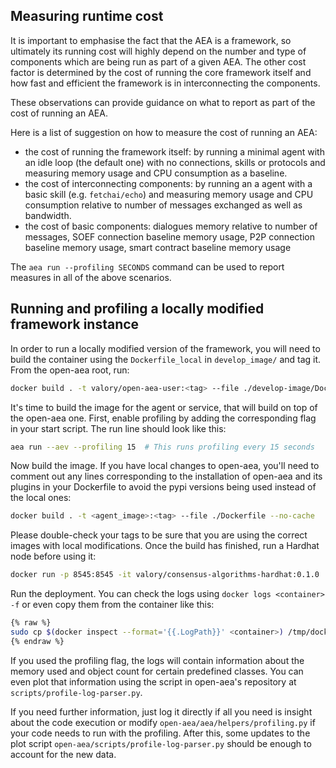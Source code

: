 
## Measuring runtime cost

It is important to emphasise the fact that the AEA is a framework, so ultimately its running cost will highly depend on the number and type of components which are being run as part of a given AEA. The other cost factor is determined by the cost of running the core framework itself and how fast and efficient the framework is in interconnecting the components.

These observations can provide guidance on what to report as part of the cost of running an AEA.

Here is a list of suggestion on how to measure the cost of running an AEA:
- the cost of running the framework itself: by running a minimal agent with an idle loop (the default one) with no connections, skills or protocols and measuring memory usage and CPU consumption as a baseline.
- the cost of interconnecting components: by running an a agent with a basic skill (e.g. `fetchai/echo`) and measuring memory usage and CPU consumption relative to number of messages exchanged as well as bandwidth.
- the cost of basic components: dialogues memory relative to number of messages, SOEF connection baseline memory usage, P2P connection baseline memory usage, smart contract baseline memory usage

The `aea run --profiling SECONDS` command can be used to report measures in all of the above scenarios.

## Running and profiling a locally modified framework instance

In order to run a locally modified version of the framework, you will need to build the container using the `Dockerfile_local` in `develop_image/` and tag it. From the open-aea root, run:

```bash
docker build . -t valory/open-aea-user:<tag> --file ./develop-image/Dockerfile_local
```

It's time to build the image for the agent or service, that will build on top of the open-aea one. First, enable profiling by adding the corresponding flag in your start script. The run line should look like this:

```bash
aea run --aev --profiling 15  # This runs profiling every 15 seconds
```

Now build the image. If you have local changes to open-aea, you'll need to comment out any lines corresponding to the installation of open-aea and its plugins in your Dockerfile to avoid the pypi versions being used instead of the local ones:

```bash
docker build . -t <agent_image>:<tag> --file ./Dockerfile --no-cache
```

Please double-check your tags to be sure that you are using the correct images with local modifications. Once the build has finished, run a Hardhat node before using it:

```bash
docker run -p 8545:8545 -it valory/consensus-algorithms-hardhat:0.1.0
```

Run the deployment. You can check the logs using ```docker logs <container> -f``` or even copy them from the container like this:

```bash
{% raw %}
sudo cp $(docker inspect --format='{{.LogPath}}' <container>) /tmp/docker_log && sudo chown <user> /tmp/docker_log
{% endraw %}
```

If you used the profiling flag, the logs will contain information about the memory used and object count for certain predefined classes. You can even plot that information using the script in open-aea's repository at `scripts/profile-log-parser.py`.

If you need further information, just log it directly if all you need is insight about the code execution or modify `open-aea/aea/helpers/profiling.py` if your code needs to run with the profiling. After this, some updates to the plot script `open-aea/scripts/profile-log-parser.py` should be enough to account for the new data.
